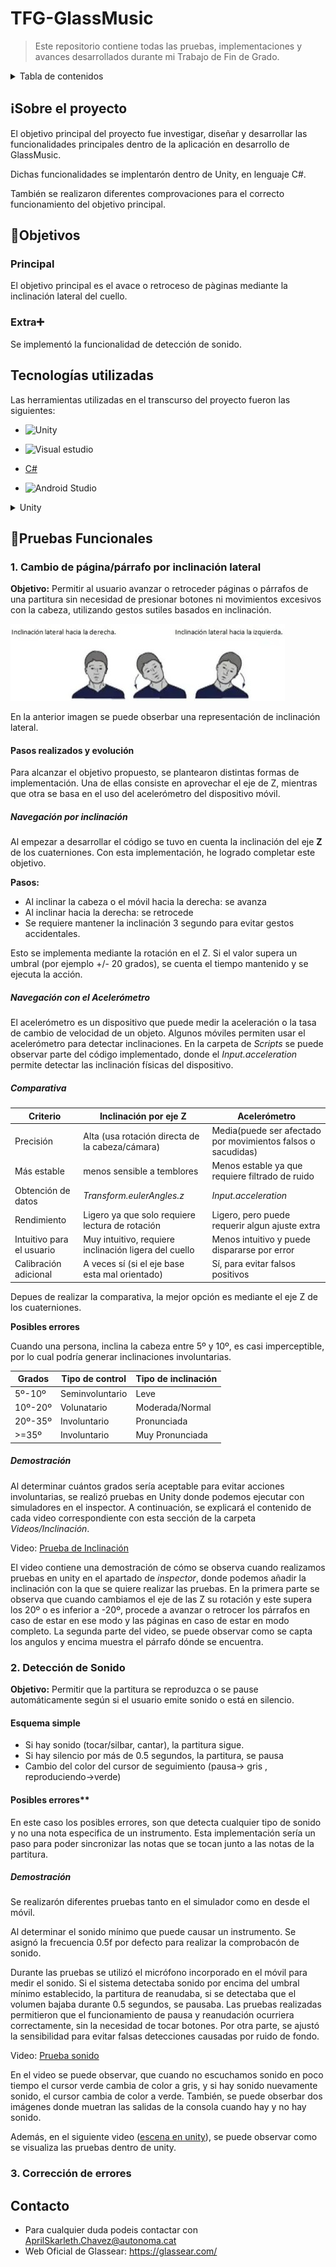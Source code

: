 # TFG-GlassMusic 
>Este repositorio contiene todas las pruebas, implementaciones y avances desarrollados durante mi Trabajo de Fin de Grado. 
<details>
<summary> Tabla de contenidos </summary>

1. [Sobre el proyecto](#ℹ️sobre-el-proyecto)
2. [Objetivos](#objetivos)

    2.1 [Principal](#principal)

    2.2 [Extra](#extra)
3. [Pruebas Funcionales](#pruebas-funcionales)

    3.1 [Cambio de página/párrafo por inclinación lateral](#1-cambio-de-páginapárrafo-por-inclinación-lateral)                                                             
        3.1.1 [Pasos realizados y evolución](#pasos-realizados-y-evolución)                        
        3.1.2 [Navegación por inclinación](#navegación-por-inclinación)  
        3.1.3 [Navegación con el Acelerómetro](#navegación-con-el-acelerómetro)       
        3.1.4 [Comparativa](#comparativa)   
        3.1.5 [Demostración](#demostración)   
    3.2.[Detección de Sonido](#2-detección-de-sonido)   
        3.2.1 [Esquema Simple](#esquema-simple)    
        3.2.2 [Posibles errores](#posibles-errores)   
        3.2.3 [Demostración](#demostración-1)  
4. [Contacto](#contacto)

</details>

## ℹ️Sobre el proyecto 
El objetivo principal del proyecto fue investigar, diseñar y desarrollar las funcionalidades principales dentro de la aplicación en desarrollo de GlassMusic. 

Dichas funcionalidades se implentarón dentro de Unity, en lenguaje C#.

También se realizaron diferentes comprovaciones para el correcto funcionamiento del objetivo principal. 

## 🚩Objetivos
### Principal
El objetivo principal es el avace o retroceso de pàginas mediante la inclinación lateral del cuello. 
### Extra➕ 
Se implementó la funcionalidad de detección de sonido. 
## Tecnologías utilizadas 
Las herramientas utilizadas en el transcurso del proyecto fueron las siguientes: 
- ![Unity](https://img.shields.io/badge/-Unity-000?logo=unity&logoColor=white) 

- ![Visual estudio](https://img.shields.io/badge/Visual%20Studio%20Code-007ACC?logo=visualstudiocode&logoColor=fff&style=plastic)
- [C#](https://img.shields.io/badge/C%23-239120?style=flat&logo=unity&logoColor=white)

- ![Android Studio](https://img.shields.io/badge/Android%20Studio-3DDC84?style=flat&logo=android-studio&logoColor=white)

<details>
<summary> Unity </summary>

És una multiplataforma de desarrollo orientada al desarrollo de videojuevos y aplicaciones interactivas. 
### Elementos claves:
Los elementos principales que tiene Unity a la hora de la implementación, són los siguientes:  
1. **Escenas:** Son los espacios donde se desarrolla el juego, como niveles o menús. Cada escena contienen los objetos que se usan en esa parte del juego.
2. **GameObjects**: Son los objetos que forman parte de la escena, como luces, cámaras o decoraciones. Son la base.
3. **Componentes**: Son las partes que se agregan a los GameObjects para darles funciones, como movimiento, sonido, físicas o scripts. Sin estos componentes los GameObjects no pueden hacer nada. 
</details>

## 🧪Pruebas Funcionales
### 1. Cambio de página/párrafo por inclinación lateral
**Objetivo:** Permitir al usuario avanzar o retroceder páginas o párrafos de una partitura sin necesidad de presionar botones ni movimientos excesivos con la cabeza, utilizando gestos sutiles basados en inclinación.

![Ejemplo de inclinación lateral](./imagenes/e_edit.jpg)

En la anterior imagen se puede obserbar una representación de inclinación lateral.
#### Pasos realizados y evolución 
Para alcanzar el objetivo propuesto, se plantearon distintas formas de implementación. Una de ellas consiste en aprovechar el eje de Z, mientras que otra se basa en el uso del acelerómetro del dispositivo móvil. 
##### Navegación por inclinación  
Al empezar a desarrollar el código se tuvo en cuenta la inclinación del eje **Z** de los cuaterniones. Con esta implementación, he logrado completar este objetivo. 

**Pasos:**
- Al inclinar la cabeza o el móvil hacia la derecha: se avanza 
- Al inclinar hacia la derecha: se retrocede 
- Se requiere mantener la inclinación 3 segundo para evitar gestos accidentales. 

Esto se implementa mediante la rotación en el Z. Si el valor supera un umbral (por ejemplo +/- 20 grados), se cuenta el tiempo mantenido y se ejecuta la acción.

##### Navegación con el Acelerómetro
El acelerómetro es un dispositivo que puede medir la aceleración o la tasa de cambio de velocidad de un objeto. Algunos móviles permiten usar el acelerómetro para detectar inclinaciones. 
En la carpeta de _Scripts_ se puede observar parte del código implementado, donde el _Input.acceleration_ permite detectar las inclinación físicas del dispositivo. 
##### Comparativa
| Criterio | Inclinación por eje Z | Acelerómetro |
|----------|-----------------------|--------------|
| Precisión| Alta (usa rotación directa de la cabeza/cámara)|Media(puede ser afectado por movimientos falsos o sacudidas)|
|Más estable | menos sensible a temblores | Menos estable ya que requiere filtrado de ruido|
|Obtención de datos |  _Transform.eulerAngles.z_ | _Input.acceleration_|
|Rendimiento | Ligero ya que solo requiere lectura de rotación | Ligero, pero puede requerir algun ajuste extra |
|Intuitivo para el usuario| Muy intuitivo, requiere inclinación ligera del cuello| Menos intuitivo y puede dispararse por error| 
|Calibración adicional | A veces sí (si el eje base esta mal orientado)| Sí, para evitar falsos positivos|

Depues de realizar la comparativa, la mejor opción es mediante el eje Z de los cuaterniones. 

**Posibles errores** 

Cuando una persona, inclina la cabeza entre 5º y 10º, es casi imperceptible, por lo cual podría generar inclinaciones involuntarias. 

|        Grados     |     Tipo de control   |  Tipo de inclinación |
|-------------------|-----------------------|----------------------|
|       5º-10º      |   Seminvoluntario     |  Leve                |
|       10º-20º     |   Volunatario         |  Moderada/Normal     |
|       20º-35º     |   Involuntario        |   Pronunciada        |
|       >=35º       |   Involuntario        |   Muy Pronunciada    |

##### Demostración 

Al determinar cuántos grados sería aceptable para evitar acciones involuntarias, se realizó pruebas en Unity donde podemos ejecutar con simuladores en el inspector. 
A continuación, se explicará el contenido de cada video correspondiente con esta sección de la carpeta _Videos/Inclinación_. 

Video: [Prueba de Inclinación](./videos/Inclinación/prueba_inclinacion.mp4)

El video contiene una demostración de cómo se observa cuando realizamos pruebas en unity en el apartado de _inspector_, donde podemos añadir la inclinación con la que se quiere realizar las pruebas.
En la primera parte se observa que cuando cambiamos el eje de las Z su rotación y este supera los 20º o es inferior a -20º, procede a avanzar o retrocer los párrafos en caso de estar en ese modo y las páginas en caso de estar en modo completo. 
La segunda parte del video, se puede observar como se capta los angulos y encima muestra el párrafo dónde se encuentra.

### 2. Detección de Sonido 
**Objetivo:** Permitir que la partitura se reproduzca o se pause automáticamente según si el usuario emite sonido o está en silencio.

#### Esquema simple
- Si hay sonido (tocar/silbar, cantar), la partitura sigue.
- Si hay silencio por más de 0.5 segundos, la partitura, se pausa 
- Cambio del color del cursor de seguimiento (pausa-> gris , reproduciendo->verde)

#### Posibles errores**

En este caso los posibles errores, son que detecta cualquier tipo de sonido y no una nota especifica de un instrumento. Esta implementación sería un paso para poder sincronizar las notas que se tocan junto a las notas de la partitura. 

##### Demostración 
Se realizarón diferentes pruebas tanto en el simulador como en desde el móvil.

Al determinar el sonido mínimo que puede causar un instrumento. Se asignó la frecuencia 0.5f por defecto para realizar la comprobacón de sonido.

Durante las pruebas se utilizó el micrófono incorporado en el móvil para medir el sonido. Si el sistema detectaba sonido por encima del umbral mínimo establecido, la partitura de reanudaba, si se detectaba que el volumen bajaba durante 0.5 segundos, se pausaba. Las pruebas realizadas permitieron que el funcionamiento de pausa y reanudación ocurriera correctamente, sin la necesidad de tocar botones. Por otra parte, se ajustó la sensibilidad para evitar falsas detecciones causadas por ruido de fondo.  

Video: [Prueba sonido](./videos/sonido/prueba_sonido.mp4)

En el video se puede observar, que cuando no escuchamos sonido en poco tiempo el cursor verde cambia de color a gris, y si hay sonido nuevamente sonido, el cursor cambia de color a verde. 
También, se puede obserbar dos imágenes donde muetran las salidas de la consola cuando hay y no hay sonido. 

Además, en el siguiente video ([escena en unity](./videos/sonido/escena_unity_reproduccion.mp4)), se puede observar como se visualiza las pruebas dentro de unity. 
### 3. Corrección de errores 

## Contacto 
- Para cualquier duda podeis contactar con AprilSkarleth.Chavez@autonoma.cat
- Web Oficial de Glassear: https://glassear.com/  
